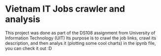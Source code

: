 # Vietnam IT Jobs crawler and analysis

This project was done as part of the DS108 assignment from University of Information Technology (UIT)
Its purpose is to crawl the job links, crawl its description, and then analys it (plotting some cool charts) in the ipynb file, you can check it out :D

